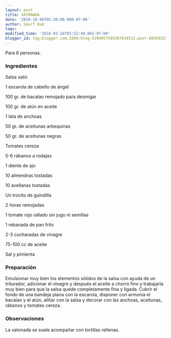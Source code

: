 ```yaml
---
layout: post
title: XATONADA
date: '2010-10-06T05:30:00.000-07:00'
author: Smurf Dad
tags: 
modified_time: '2016-03-16T01:52:40.062-07:00'
blogger_id: tag:blogger.com,1999:blog-5299957599287034512.post-8856932531522228934
---
```


Para 6 personas.

<h3>Ingredientes</h3>

Salsa xató:

1 escarola de cabello de ángel

100 gr. de bacalao remojado para desmigar

100 gr. de atún en aceite

1 lata de anchoas

50 gr. de aceitunas arbequinas

50 gr. de aceitunas negras

Tomates cereza

5-6 rábanos a rodajas

1 diente de ajo

10 almendras tostadas

10 avellanas tostadas

Un trocito de guindilla

2 ñoras remojadas

1 tomate rojo rallado sin jugo ni semillas

1 rebanada de pan frito

2-3 cucharadas de vinagre

75-100 cc de aceite

Sal y pimienta

<h3>Preparación</h3>

Emulsionar muy bien los elementos sólidos de la salsa con ayuda de un triturador, adicionar el vinagre y después el aceite a chorro fino y trabajarla muy bien para que la salsa quede completamente fina y ligada. Cubrir el fondo de una bandeja plana con la escarola, disponer con armonía el bacalao y el atún, aliñar con la salsa y decorar con las anchoas, aceitunas, rábanos y tomates cereza.

<h3>Observaciones</h3>

La xatonada se suele acompañar con tortillas rellenas.

